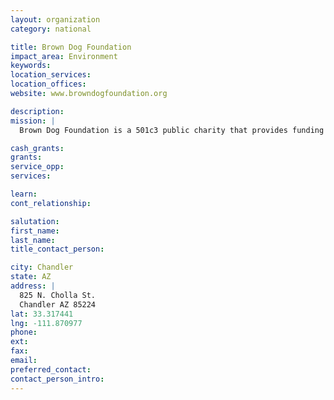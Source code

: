 ```yaml
---
layout: organization
category: national

title: Brown Dog Foundation
impact_area: Environment
keywords: 
location_services: 
location_offices: 
website: www.browndogfoundation.org

description: 
mission: |
  Brown Dog Foundation is a 501c3 public charity that provides funding to families who find themselves with a sick pet that will likely respond to treatment, but due to an unforseen circumstance, there is not enough money immediately available to make it happen. Founder Carol Smock hopes that knowing this foundation exists, dog-owners will have their dogs tested for cancer more frequently.

cash_grants: 
grants: 
service_opp: 
services: 

learn: 
cont_relationship: 

salutation: 
first_name: 
last_name: 
title_contact_person: 

city: Chandler
state: AZ
address: |
  825 N. Cholla St.  
  Chandler AZ 85224
lat: 33.317441
lng: -111.870977
phone: 
ext: 
fax: 
email: 
preferred_contact: 
contact_person_intro: 
---
```


